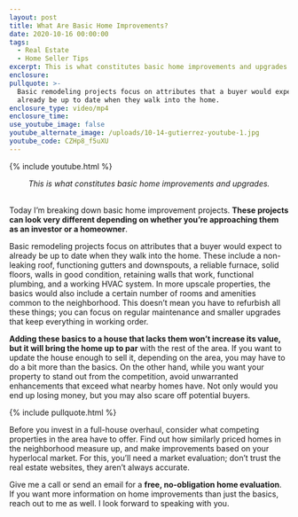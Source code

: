 ```yaml
---
layout: post
title: What Are Basic Home Improvements?
date: 2020-10-16 00:00:00
tags:
  - Real Estate
  - Home Seller Tips
excerpt: This is what constitutes basic home improvements and upgrades.
enclosure:
pullquote: >-
  Basic remodeling projects focus on attributes that a buyer would expect to
  already be up to date when they walk into the home.
enclosure_type: video/mp4
enclosure_time:
use_youtube_image: false
youtube_alternate_image: /uploads/10-14-gutierrez-youtube-1.jpg
youtube_code: CZHp8_f5uXU
---
```


{% include youtube.html %}

<center><em>This is what constitutes basic home improvements and upgrades.</em></center>

<br>Today I’m breaking down basic home improvement projects. **These projects can look very different depending on whether you’re approaching them as an investor or a homeowner**.

Basic remodeling projects focus on attributes that a buyer would expect to already be up to date when they walk into the home. These include a non-leaking roof, functioning gutters and downspouts, a reliable furnace, solid floors, walls in good condition, retaining walls that work, functional plumbing, and a working HVAC system. In more upscale properties, the basics would also include a certain number of rooms and amenities common to the neighborhood. This doesn’t mean you have to refurbish all these things; you can focus on regular maintenance and smaller upgrades that keep everything in working order.

**Adding these basics to a house that lacks them won’t increase its value, but it will bring the home up to par** with the rest of the area. If you want to update the house enough to sell it, depending on the area, you may have to do a bit more than the basics. On the other hand, while you want your property to stand out from the competition, avoid unwarranted enhancements that exceed what nearby homes have. Not only would you end up losing money, but you may also scare off potential buyers.

{% include pullquote.html %}

Before you invest in a full-house overhaul, consider what competing properties in the area have to offer. Find out how similarly priced homes in the neighborhood measure up, and make improvements based on your hyperlocal market. For this, you’ll need a market evaluation; don’t trust the real estate websites, they aren’t always accurate.

Give me a call or send an email for a **free, no-obligation home evaluation**. If you want more information on home improvements than just the basics, reach out to me as well. I look forward to speaking with you.